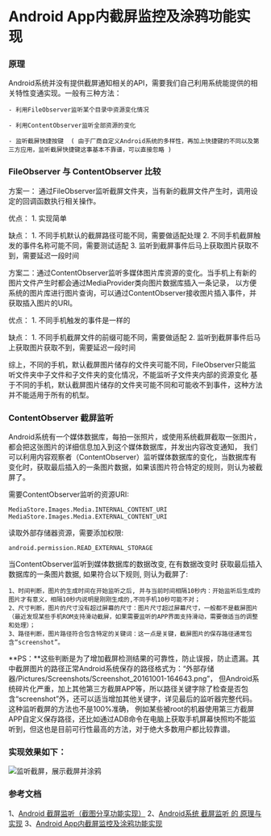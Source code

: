 Android App内截屏监控及涂鸦功能实现
=================================

### 原理

Android系统并没有提供截屏通知相关的API，需要我们自己利用系统能提供的相关特性变通实现。一般有三种方法：

    - 利用FileObserver监听某个目录中资源变化情况

    - 利用ContentObserver监听全部资源的变化

    - 监听截屏快捷按键  ( 由于厂商自定义Android系统的多样性，再加上快捷键的不同以及第三方应用，监听截屏快捷键这事基本不靠谱，可以直接忽略 )

### FileObserver 与 ContentObserver 比较

方案一： 通过FileObserver监听截屏文件夹，当有新的截屏文件产生时，调用设定的回调函数执行相关操作。

优点：
    1. 实现简单

缺点：
    1. 不同手机默认的截屏路径可能不同，需要做适配处理
    2. 不同手机截屏触发的事件名称可能不同，需要测试适配
    3. 监听到截屏事件后马上获取图片获取不到，需要延迟一段时间

方案二：通过ContentObserver监听多媒体图片库资源的变化。当手机上有新的图片文件产生时都会通过MediaProvider类向图片数据库插入一条记录，
以方便系统的图片库进行图片查询，可以通过ContentObserver接收图片插入事件，并获取插入图片的URI。

优点：
    1. 不同手机触发的事件是一样的

缺点：
    1. 不同手机截屏文件的前缀可能不同，需要做适配
    2. 监听到截屏事件后马上获取图片获取不到，需要延迟一段时间

综上，不同的手机，默认截屏图片储存的文件夹可能不同，FileObserver只能监听文件夹中子文件和子文件夹的变化情况，不能监听子文件夹内部的资源变化
基于不同的手机，默认截屏图片储存的文件夹可能不同和可能收不到事件，这种方法并不能适用于所有的机型。

### ContentObserver 截屏监听

Android系统有一个媒体数据库，每拍一张照片，或使用系统截屏截取一张图片，都会把这张图片的详细信息加入到这个媒体数据库，并发出内容改变通知，
我们可以利用内容观察者（ContentObserver）监听媒体数据库的变化，当数据库有变化时，获取最后插入的一条图片数据，如果该图片符合特定的规则，则认为被截屏了。

需要ContentObserver监听的资源URI:

    MediaStore.Images.Media.INTERNAL_CONTENT_URI
    MediaStore.Images.Media.EXTERNAL_CONTENT_URI

读取外部存储器资源，需要添加权限:

    android.permission.READ_EXTERNAL_STORAGE
    
当ContentObserver监听到媒体数据库的数据改变, 在有数据改变时 获取最后插入数据库的一条图片数据, 如果符合以下规则, 则认为截屏了:

    1、时间判断，图片的生成时间在开始监听之后, 并与当前时间相隔10秒内：开始监听后生成的图片才有意义，相隔10秒内说明是刚刚生成的,不同手机10秒可能不对；
    2、尺寸判断，图片的尺寸没有超过屏幕的尺寸：图片尺寸超过屏幕尺寸，一般都不是截屏图片（最近发现某些手机ROM支持滑动截屏，如果需要监听的APP界面支持滑动，需要做适当的调整和处理）；
    3、路径判断，图片路径符合包含特定的关键词：这一点是关键，截屏图片的保存路径通常包含“screenshot”。

**PS：**这些判断是为了增加截屏检测结果的可靠性，防止误报，防止遗漏。其中截屏图片的路径正常Android系统保存的路径格式为：“外部存储器/Pictures/Screenshots/Screenshot_20161001-164643.png”，
但Android系统碎片化严重，加上其他第三方截屏APP等，所以路径关键字除了检查是否包含“screenshot”外，还可以适当增加其他关键字，详见最后的监听器完整代码。这种监听截屏的方法也不是100%准确，
例如某些被root的机器使用第三方截屏APP自定义保存路径，还比如通过ADB命令在电脑上获取手机屏幕快照均不能监听到，但这也是目前可行性最高的方法，对于绝大多数用户都比较靠谱。

### 实现效果如下：

![监听截屏，展示截屏并涂鸦](https://github.com/452896915/SnapShotMonitor/blob/master/2839011-04795289ae00d6c4.gif)

### 参考文档

1、[Android 截屏监听（截图分享功能实现）](https://www.jianshu.com/p/d7aba5a03b0f)
2、[Android系统 截屏监听 的 原理与实现](https://blog.csdn.net/xietansheng/article/details/52692163)
3、[Android App内截屏监控及涂鸦功能实现](https://www.jianshu.com/p/2e6d52abf115)